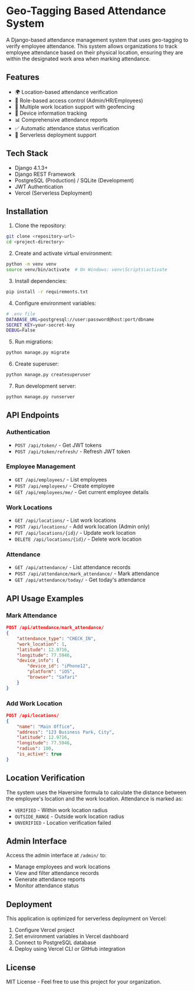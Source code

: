 # Geo-Tagging Based Attendance System

A Django-based attendance management system that uses geo-tagging to verify employee attendance. This system allows organizations to track employee attendance based on their physical location, ensuring they are within the designated work area when marking attendance.

## Features

- 🌍 Location-based attendance verification
- 🔐 Role-based access control (Admin/HR/Employees)
- 📍 Multiple work location support with geofencing
- 📱 Device information tracking
- 📊 Comprehensive attendance reports
- ✅ Automatic attendance status verification
- 🚀 Serverless deployment support

## Tech Stack

- Django 4.1.3+
- Django REST Framework
- PostgreSQL (Production) / SQLite (Development)
- JWT Authentication
- Vercel (Serverless Deployment)

## Installation

1. Clone the repository:
```bash
git clone <repository-url>
cd <project-directory>
```

2. Create and activate virtual environment:
```bash
python -m venv venv
source venv/bin/activate  # On Windows: venv\Scripts\activate
```

3. Install dependencies:
```bash
pip install -r requirements.txt
```

4. Configure environment variables:
```bash
# .env file
DATABASE_URL=postgresql://user:password@host:port/dbname
SECRET_KEY=your-secret-key
DEBUG=False
```

5. Run migrations:
```bash
python manage.py migrate
```

6. Create superuser:
```bash
python manage.py createsuperuser
```

7. Run development server:
```bash
python manage.py runserver
```

## API Endpoints

### Authentication
- `POST /api/token/` - Get JWT tokens
- `POST /api/token/refresh/` - Refresh JWT token

### Employee Management
- `GET /api/employees/` - List employees
- `POST /api/employees/` - Create employee
- `GET /api/employees/me/` - Get current employee details

### Work Locations
- `GET /api/locations/` - List work locations
- `POST /api/locations/` - Add work location (Admin only)
- `PUT /api/locations/{id}/` - Update work location
- `DELETE /api/locations/{id}/` - Delete work location

### Attendance
- `GET /api/attendance/` - List attendance records
- `POST /api/attendance/mark_attendance/` - Mark attendance
- `GET /api/attendance/today/` - Get today's attendance

## API Usage Examples

### Mark Attendance
```json
POST /api/attendance/mark_attendance/
{
    "attendance_type": "CHECK_IN",
    "work_location": 1,
    "latitude": 12.9716,
    "longitude": 77.5946,
    "device_info": {
        "device_id": "iPhone12",
        "platform": "iOS",
        "browser": "Safari"
    }
}
```

### Add Work Location
```json
POST /api/locations/
{
    "name": "Main Office",
    "address": "123 Business Park, City",
    "latitude": 12.9716,
    "longitude": 77.5946,
    "radius": 100,
    "is_active": true
}
```

## Location Verification

The system uses the Haversine formula to calculate the distance between the employee's location and the work location. Attendance is marked as:
- `VERIFIED` - Within work location radius
- `OUTSIDE_RANGE` - Outside work location radius
- `UNVERIFIED` - Location verification failed

## Admin Interface

Access the admin interface at `/admin/` to:
- Manage employees and work locations
- View and filter attendance records
- Generate attendance reports
- Monitor attendance status

## Deployment

This application is optimized for serverless deployment on Vercel:

1. Configure Vercel project
2. Set environment variables in Vercel dashboard
3. Connect to PostgreSQL database
4. Deploy using Vercel CLI or GitHub integration

## License

MIT License - Feel free to use this project for your organization.
